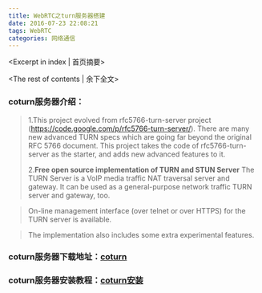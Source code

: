 ```yaml
---
title: WebRTC之turn服务器搭建
date: 2016-07-23 22:08:21
tags: WebRTC
categories: 网络通信
---
```

<Excerpt in index | 首页摘要> 
<!-- more -->
<The rest of contents | 余下全文>

### coturn服务器介绍：

> 1.This project evolved from rfc5766-turn-server project (https://code.google.com/p/rfc5766-turn-server/). There are many new advanced TURN specs which are going far beyond the original RFC 5766 document. This project takes the code of rfc5766-turn-server as the starter, and adds new advanced features to it.
> 
> 2.**Free open source implementation of TURN and STUN Server**
The TURN Server is a VoIP media traffic NAT traversal server and gateway. It can be used as a general-purpose network traffic TURN server and gateway, too.

>On-line management interface (over telnet or over HTTPS) for the TURN server is available.

>The implementation also includes some extra experimental features.




### coturn服务器下载地址：[coturn](https://github.com/coturn/coturn)




### coturn服务器安装教程：[coturn安装](https://github.com/coturn/coturn/wiki/CoturnConfig)
